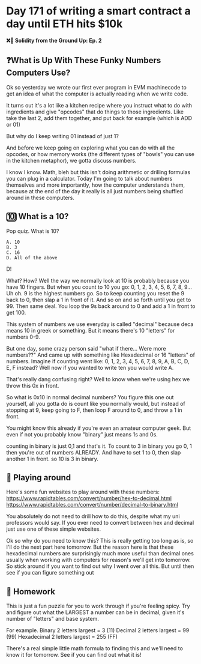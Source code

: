 # Day 171 of writing a smart contract a day until ETH hits $10k

**❌🦜 Solidity from the Ground Up:  Ep. 2**

## ❓What is Up With These Funky Numbers Computers Use?

Ok so yesterday we wrote our first ever program in EVM machinecode to get an idea of what the computer is actually reading when we write code. 

It turns out it's a lot like a kitchen recipe where you instruct what to do with ingredients and give "opcodes" that do things to those ingredients. Like take the last 2, add them together, and put back for example (which is ADD or 01)

But why do I keep writing 01 instead of just 1?

And before we keep going on exploring what you can do with all the opcodes, or how memory works (the different types of "bowls" you can use in the kitchen metaphor), we gotta discuss numbers.

I know I know. Math, bleh but this isn't doing arithmetic or drilling formulas you can plug in a calculator. Today I'm going to talk about numbers themselves and more importantly, how the computer understands them, because at the end of the day it really is all just numbers being shuffled around in these computers.

## 🔟 What is a 10?

Pop quiz. What is 10?
```
A. 10
B. 3
C. 16
D. All of the above
```

D!

What? How? Well the way we normally look at 10 is probably because you have 10 fingers. 
But when you count to 10 you go: 0, 1, 2, 3, 4, 5, 6, 7, 8, 9... Uh oh. 9 is the highest numbers go. So to keep counting you reset the 9 back to 0, then slap a 1 in front of it.
And so on and so forth until you get to 99. Then same deal. You loop the 9s back around to 0 and add a 1 in front to get 100.

This system of numbers we use everyday is called "decimal" because deca means 10 in greek or something. But it means there's 10 "letters" for numbers 0-9.

But one day, some crazy person said "what if there... Were more numbers??" And came up with something like Hexadecimal or 16 "letters" of numbers. Imagine if counting went like:
0, 1, 2, 3, 4, 5, 6, 7, 8, 9, A, B, C, D, E, F instead? Well now if you wanted to write ten you would write A. 

That's really dang confusing right? Well to know when we're using hex we throw this 0x in front. 

So what is 0x10 in normal decimal numbers? You figure this one out yourself, all you gotta do is count like you normally would, but instead of stopping at 9, keep going to F, then loop F around to 0, and throw a 1 in front.

You might know this already if you're even an amateur computer geek. But even if not you probably know "binary" just means 1s and 0s.

counting in binary is just 0,1 and that's it. To count to 3 in binary you go 0, 1 then you're out of numbers ALREADY. And have to set 1 to 0, then slap another 1 in front. so 10 is 3 in binary.

## 📏 Playing around
Here's some fun websites to play around with these numbers:
https://www.rapidtables.com/convert/number/hex-to-decimal.html
https://www.rapidtables.com/convert/number/decimal-to-binary.html

You absolutely do not need to drill how to do this, despite what my uni professors would say. If you ever need to convert between hex and decimal just use one of these simple websites.

Ok so why do you need to know this?
This is really getting too long as is, so I'll do the next part here tomorrow. But the reason here is that these hexadecimal numbers are surprisingly much more useful than decimal ones usually when working with computers for reason's we'll get into tomorrow. So stick around if you want to find out why I went over all this. But until then see if you can figure something out

## 📩 Homework
This is just a fun puzzle for you to work through if you're feeling spicy. 
Try and figure out what the LARGEST a number can be in decimal, given it's number of "letters" and base system.

For example.
Binary 2 letters largest = 3 (11)
Decimal 2 letters largest = 99 (99)
Hexadecimal 2 letters largest = 255 (FF)

There's a real simple little math formula to finding this and we'll need to know it for tomorrow. See if you can find out what it is!